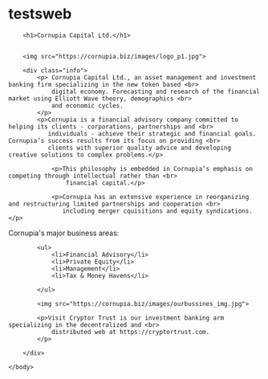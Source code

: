 # testsweb
<!DOCTYPE html>
<html>
    <head>
        <meta charset="utf-8">
        <title>Cornupia</title>
        <style>
            .info { }
        </style>
    </head>
    <body>
    
        <h1>Cornupia Capital Ltd.</h1>
    
        
        <img src="https://cornupia.biz/images/logo_p1.jpg">
        
        <div class="info">
            <p> Cornupia Capital Ltd., an asset management and investment banking firm specializing in the new token based <br>
                digital economy. Forecasting and research of the financial market using Elliott Wave theory, demographics <br>
                and economic cycles.         
            </p>
            <p>Cornupia is a financial advisory company committed to helping its clients - corporations, partnerships and <br>
               individuals - achieve their strategic and financial goals. Cornupia’s success results from its focus on providing <br>
               clients with superior quality advice and developing creative solutions to complex problems.</p>

                <p>This philosophy is embedded in Cornupia’s emphasis on competing through intellectual rather than <br>
                    financial capital.</p> 

                <p>Cornupia has an extensive experience in reorganizing and restructuring limited partnerships and cooperation <br>
                   including merger cquisitions and equity syndications.</p>

<p>Cornupia's major business areas:</p>
            
            <ul> 
                <li>Financial Advisory</li>
                <li>Private Equity</li>
                <li>Management</li>
                <li>Tax & Money Havens</li>
            
            </ul>
            
            <img src="https://cornupia.biz/images/ourbussines_img.jpg">
            
            <p>Visit Cryptor Trust is our investment banking arm specializing in the decentralized and <br>
                distributed web at https://cryptortrust.com.         
            </p>
     
        </div>
        
    </body>
</html>
